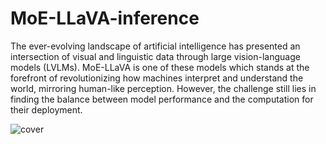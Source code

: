 # MoE-LLaVA-inference
The ever-evolving landscape of artificial intelligence has presented an intersection of visual and linguistic data through large vision-language models (LVLMs).  MoE-LLaVA is one of these models which stands at the forefront of revolutionizing how machines interpret and understand the world, mirroring human-like perception. However, the challenge still lies in finding the balance between model performance and the computation for their deployment.


![cover](https://github.com/inuwamobarak/MoE-LLaVA-inference/assets/65142149/94569fb5-f905-4ec6-97df-b69ffaa838df)
